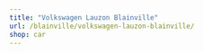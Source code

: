 ```yaml
---
title: "Volkswagen Lauzon Blainville"
url: /blainville/volkswagen-lauzon-blainville/
shop: car
---
```

